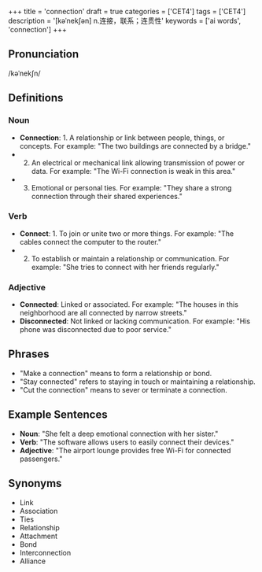 +++
title = 'connection'
draft = true
categories = ['CET4']
tags = ['CET4']
description = '[kəˈnek∫ən] n.连接，联系；连贯性'
keywords = ['ai words', 'connection']
+++

## Pronunciation
/kəˈnekʃn/

## Definitions
### Noun
- **Connection**: 1. A relationship or link between people, things, or concepts. For example: "The two buildings are connected by a bridge."
- 2. An electrical or mechanical link allowing transmission of power or data. For example: "The Wi-Fi connection is weak in this area."
- 3. Emotional or personal ties. For example: "They share a strong connection through their shared experiences."

### Verb
- **Connect**: 1. To join or unite two or more things. For example: "The cables connect the computer to the router."
- 2. To establish or maintain a relationship or communication. For example: "She tries to connect with her friends regularly."

### Adjective
- **Connected**: Linked or associated. For example: "The houses in this neighborhood are all connected by narrow streets."
- **Disconnected**: Not linked or lacking communication. For example: "His phone was disconnected due to poor service."

## Phrases
- "Make a connection" means to form a relationship or bond.
- "Stay connected" refers to staying in touch or maintaining a relationship.
- "Cut the connection" means to sever or terminate a connection.

## Example Sentences
- **Noun**: "She felt a deep emotional connection with her sister."
- **Verb**: "The software allows users to easily connect their devices."
- **Adjective**: "The airport lounge provides free Wi-Fi for connected passengers."

## Synonyms
- Link
- Association
- Ties
- Relationship
- Attachment
- Bond
- Interconnection
- Alliance
